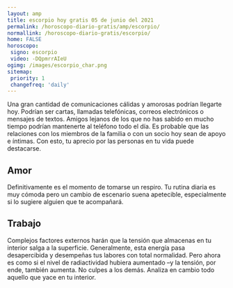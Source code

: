 ```yaml
---
layout: amp
title: escorpio hoy gratis 05 de junio del 2021 
permalink: /horoscopo-diario-gratis/amp/escorpio/
normallink: /horoscopo-diario-gratis/escorpio/
home: FALSE
horoscopo:
 signo: escorpio
 video: -DQpmrrAIeU
ogimg: /images/escorpio_char.png
sitemap:
 priority: 1
 changefreq: 'daily'
---
```



Una gran cantidad de comunicaciones cálidas y amorosas podrían llegarte hoy. Podrían ser cartas, llamadas telefónicas, correos electrónicos o mensajes de textos. Amigos lejanos de los que no has sabido en mucho tiempo podrían mantenerte al teléfono todo el día. Es probable que las relaciones con los miembros de la familia o con un socio hoy sean de apoyo e íntimas. Con esto, tu aprecio por las personas en tu vida puede destacarse.

## Amor

Definitivamente es el momento de tomarse un respiro. Tu rutina diaria es muy cómoda pero un cambio de escenario suena apetecible, especialmente si lo sugiere alguien que te acompañará.

## Trabajo

Complejos factores externos harán que la tensión que almacenas en tu interior salga a la superficie. Generalmente, esta energía pasa desapercibida y desempeñas tus labores con total normalidad. Pero ahora es como si el nivel de radiactividad hubiera aumentado –y la tensión, por ende, también aumenta. No culpes a los demás. Analiza en cambio todo aquello que yace en tu interior.